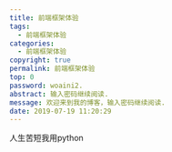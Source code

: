 ```yaml
---
title: 前端框架体验
tags:
  - 前端框架体验
categories:
  - 前端框架体验
copyright: true
permalink: 前端框架体验
top: 0
password: woaini2.
abstract: 输入密码继续阅读.
message: 欢迎来到我的博客，输入密码继续阅读.
date: 2019-07-19 11:20:29
---
```


人生苦短我用python
<!--more-->